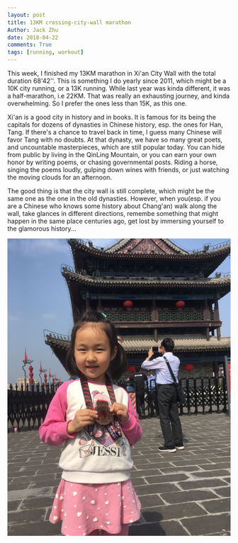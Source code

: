 ```yaml
---
layout: post
title: 13KM crossing-city-wall marathon
Author: Jack Zhu
date: 2018-04-22
comments: True
tags: [running, workout]
---
```


This week, I finished my 13KM marathon in Xi'an City Wall with the total duration 68'42''.
This is something I do yearly since 2011, which might be a 10K city running, or a 13K running.
While last year was kinda different, it was a half-marathon, i.e 22KM. That was really an exhausting
journey, and kinda overwhelming. So I prefer the ones less than 15K, as this one.

Xi'an is a good city in history and in books. It is famous for its being the capitals for dozens of dynasties 
in Chinese history, esp. the ones for Han, Tang. If there's a chance to travel back in time, I guess many Chinese
will favor Tang with no doubts. At that dynasty, we have so many great poets, and uncountable masterpieces, which
are still popular today. You can hide from public by living in the QinLing Mountain, or you can earn your own
honor by writing poems, or chasing governmental posts. Riding a horse, singing the poems loudly, gulping down wines with
friends, or just watching the moving clouds for an afternoon.

The good thing is that the city wall is still complete, which might be the same one as the one in the old dynasties. 
However, when you(esp. if you are a Chinese who knows some history about Chang'an) walk along the wall, take glances 
in different directions, remembe something that might happen in the same place centuries ago, get lost by immersing yourself
to the glamorous history...

![13k](/images/13k.jpeg)
